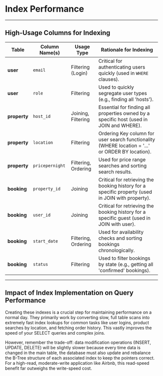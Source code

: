 # Index Performance

---

## High-Usage Columns for Indexing

| Table        | Column Name(s)  | Usage Type          | Rationale for Indexing                                                                            |
| ------------ | --------------- | ------------------- | ------------------------------------------------------------------------------------------------- |
| **user**     | `email`         | Filtering (Login)   | Critical for authenticating users quickly (used in `WHERE` clauses).                              |
| **user**     | `role`          | Filtering           | Used to quickly segregate user types (e.g., finding all 'hosts').                                 |
| **property** | `host_id`       | Joining, Filtering  | Essential for finding all properties owned by a specific host (used in JOIN and WHERE).           |
| **property** | `location`      | Filtering           | Ordering Key column for user search functionality (WHERE location = '...' or ORDER BY location).  |
| **property** | `pricepernight` | Filtering, Ordering | Used for price range searches and sorting search results.                                         |
| **booking**  | `property_id`   | Joining             | Critical for retrieving the booking history for a specific property (used in JOIN with property). |
| **booking**  | `user_id`       | Joining             | Critical for retrieving the booking history for a specific guest (used in JOIN with user).        |
| **booking**  | `start_date`    | Filtering, Ordering | Used for availability checks and sorting bookings chronologically.                                |
| **booking**  | `status`        | Filtering           | Used to filter bookings by state (e.g., getting all 'confirmed' bookings).                        |

---

## Impact of Index Implementation on Query Performance

Creating these indexes is a crucial step for maintaining performance on a normal day. They primarily work by converting slow, full table scans into extremely fast index lookups for common tasks like user logins, product searches by location, and fetching order history. This vastly improves the speed of your SELECT queries and complex joins.

However, remember the trade-off: data modification operations (INSERT, UPDATE, DELETE) will be slightly slower because every time data is changed in the main table, the database must also update and rebalance the B-Tree structure of each associated index to keep the pointers correct. For a high-read, moderate-write application like Airbnb, this read-speed benefit far outweighs the write-speed cost.
